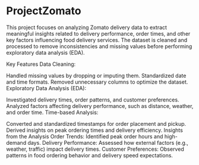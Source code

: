 # ProjectZomato
This project focuses on analyzing Zomato delivery data to extract meaningful insights related to delivery performance, order times, and other key factors influencing food delivery services. The dataset is cleaned and processed to remove inconsistencies and missing values before performing exploratory data analysis (EDA).

Key Features
Data Cleaning:

Handled missing values by dropping or imputing them.
Standardized date and time formats.
Removed unnecessary columns to optimize the dataset.
Exploratory Data Analysis (EDA):

Investigated delivery times, order patterns, and customer preferences.
Analyzed factors affecting delivery performance, such as distance, weather, and order time.
Time-based Analysis:

Converted and standardized timestamps for order placement and pickup.
Derived insights on peak ordering times and delivery efficiency.
Insights from the Analysis
Order Trends: Identified peak order hours and high-demand days.
Delivery Performance: Assessed how external factors (e.g., weather, traffic) impact delivery times.
Customer Preferences: Observed patterns in food ordering behavior and delivery speed expectations.
